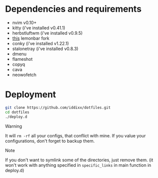 # Dependencies and requirements

- nvim v0.10+
- kitty (i've installed v0.41.1)
- herbstluftwm (i've installed v0.9.5)
- [this](https://github.com/drscream/lemonbar-xft) lemonbar fork
- conky (i've installed v1.22.1)
- stalonetray (i've installed v0.8.3)
- dmenu
- flameshot
- copyq
- cava
- neowofetch

# Deployment

```bash
git clone https://github.com/iddixx/dotfiles.git
cd dotfiles
./deploy.d
```

> [!WARNING]
> It will `rm -rf` all your configs, that conflict with mine.
> If you value your configurations, don't forget to backup them.

> [!NOTE]
> If you don't want to symlink some of the directories, just remove them.
> (it won't work with anything specified in `specific_links` in main function in deploy.d)


